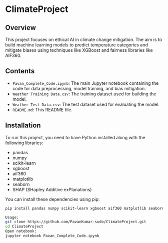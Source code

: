 # ClimateProject

## Overview
This project focuses on ethical AI in climate change mitigation. The aim is to build machine learning models to predict temperature categories and mitigate biases using techniques like XGBoost and fairness libraries like AIF360.

## Contents
- `Pavan_Complete_Code.ipynb`: The main Jupyter notebook containing the code for data preprocessing, model training, and bias mitigation.
- `Weather Training Data.csv`: The training dataset used for building the model.
- `Weather Test Data.csv`: The test dataset used for evaluating the model.
- `README.md`: This README file.

## Installation
To run this project, you need to have Python installed along with the following libraries:

- pandas
- numpy
- scikit-learn
- xgboost
- aif360
- matplotlib
- seaborn
- SHAP (SHapley Additive exPlanations)

You can install these dependencies using pip:

```bash
pip install pandas numpy scikit-learn xgboost aif360 matplotlib seaborn shap

Usage:
git clone https://github.com/PavanKumar-sudo/ClimateProject.git
cd ClimateProject
Open notebook:
jupyter notebook Pavan_Complete_Code.ipynb

